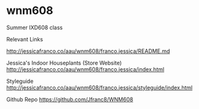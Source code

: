 # wnm608
Summer IXD608 class

Relevant Links

http://jessicafranco.co/aau/wnm608/franco.jessica/README.md

Jessica's Indoor Houseplants (Store Website) http://jessicafranco.co/aau/wnm608/franco.jessica/index.html

Styleguide http://jessicafranco.co/aau/wnm608/franco.jessica/styleguide/index.html

Github Repo https://github.com/Jfranc8/WNM608
